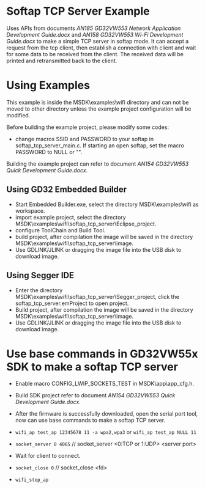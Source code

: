# Softap TCP Server Example

Uses APIs from documents *AN185 GD32VW553 Network Application Development Guide.docx* and *AN158 GD32VW553 Wi-Fi Development Guide.docx* to make a simple TCP server in softap mode. It can accept a request from the tcp client, then establish a connection with client and wait for some data to be received from the client. The received data will be printed and retransmitted back to the client.

# Using Examples

This example is inside the MSDK\examples\wifi directory and can not be moved to other directory unless the example project configuration will be modified.

Before building the example project, please modify some codes:

* change macros SSID and PASSWORD to your softap in softap_tcp_server_main.c. If starting an open softap, set the macro PASSWORD to NULL or "".

Building the example project can refer to document *AN154 GD32VW553 Quick Development Guide.docx*.

## Using GD32 Embedded Builder
* Start Embedded Builder.exe, select the directory MSDK\examples\wifi as workspace.
* import example project, select the directory MSDK\examples\wifi\softap_tcp_server\Eclipse_project.
* configure ToolChain and Build Tool.
* build project, after compilation the image will be saved in the directory MSDK\examples\wifi\softap_tcp_server\image.
* Use GDLINK/JLINK or dragging the image file into the USB disk to download image.

## Using Segger IDE
* Enter the directory MSDK\examples\wifi\softap_tcp_server\Segger_project, click the softap_tcp_server.emProject to open project.
* Build project, after compilation the image will be saved in the directory MSDK\examples\wifi\softap_tcp_server\image.
* Use GDLINK/JLINK or dragging the image file into the USB disk to download image.

# Use base commands in GD32VW55x SDK to make a softap TCP server

* Enable macro CONFIG_LWIP_SOCKETS_TEST in MSDK\app\app_cfg.h.
* Build SDK project refer to document *AN154 GD32VW553 Quick Development Guide.docx*.
* After the firmware is successfully downloaded, open the serial port tool, now can use base commands to make a softap TCP server.

* `wifi_ap test_ap 12345678 11 -a wpa2,wpa3` or `wifi_ap test_ap NULL 11`
* `socket_server 0 4065` // socket_server <0:TCP or 1:UDP> \<server port\>
* Wait for client to connect.
* `socket_close 0` // socket_close \<fd\>
* `wifi_stop_ap`
